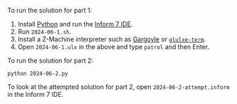 To run the solution for part 1:

1. Install [Python](https://www.python.org/downloads/) and run the [Inform 7 IDE](https://github.com/ganelson/inform/releases).
2. Run `2024-06-1.sh`.
3. Install a Z-Machine interpreter such as [Gargoyle](https://ccxvii.net/gargoyle/) or [`glulxe-term`](https://archlinux.org/packages/extra/x86_64/glulxe-term/).
4. Open `2024-06-1.ulx` in the above and type `patrol` and then Enter.

To run the solution for part 2:

`python 2024-06-2.py`

To look at the attempted solution for part 2, open `2024-06-2-attempt.inform` in the Inform 7 IDE.
